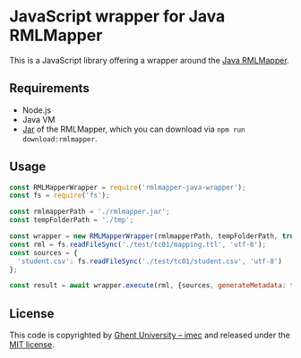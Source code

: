 # JavaScript wrapper for Java RMLMapper

This is a JavaScript library offering a wrapper around the [Java RMLMapper](https://github.com/RMLio/rmlmapper-java).

## Requirements
- Node.js
- Java VM
- [Jar](https://github.com/RMLio/rmlmapper-java/releases) of the RMLMapper, 
which you can download via `npm run download:rmlmapper`.

## Usage
```javascript
const RMLMapperWrapper = require('rmlmapper-java-wrapper');
const fs = require('fs');

const rmlmapperPath = './rmlmapper.jar';
const tempFolderPath = './tmp';

const wrapper = new RMLMapperWrapper(rmlmapperPath, tempFolderPath, true);
const rml = fs.readFileSync('./test/tc01/mapping.ttl', 'utf-8');
const sources = {
  'student.csv': fs.readFileSync('./test/tc01/student.csv', 'utf-8')
};

const result = await wrapper.execute(rml, {sources, generateMetadata: false, serialization: 'turtle'});
```

## License

This code is copyrighted by [Ghent University – imec](http://idlab.ugent.be/) and released under the [MIT license](http://opensource.org/licenses/MIT).
